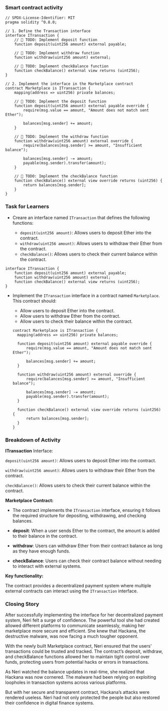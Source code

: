 ### Smart contract activity

```solidity
// SPDX-License-Identifier: MIT
pragma solidity ^0.8.0;

// 1. Define the Transaction interface
interface ITransaction {
    // 🚩 TODO: Implement deposit function
    function deposit(uint256 amount) external payable;

    // 🚩 TODO: Implement withdraw function
    function withdraw(uint256 amount) external;

    // 🚩 TODO: Implement checkBalance function
    function checkBalance() external view returns (uint256);
}

// 2. Implement the interface in the Marketplace contract
contract Marketplace is ITransaction {
    mapping(address => uint256) private balances;

    // 🚩 TODO: Implement the deposit function
    function deposit(uint256 amount) external payable override {
        require(msg.value == amount, "Amount does not match sent Ether");

        balances[msg.sender] += amount;
    }

    // 🚩 TODO: Implement the withdraw function
    function withdraw(uint256 amount) external override {
        require(balances[msg.sender] >= amount, "Insufficient balance");

        balances[msg.sender] -= amount;
        payable(msg.sender).transfer(amount);
    }

    // 🚩 TODO: Implement the checkBalance function
    function checkBalance() external view override returns (uint256) {
        return balances[msg.sender];
    }
}
```

### Task for Learners

- Creare an interface named `ITransaction` that defines the following functions:

  - `deposit(uint256 amount)`: Allows users to deposit Ether into the contract.
  - `withdraw(uint256 amount)`: Allows users to withdraw their Ether from the contract.
  - `checkBalance()`: Allows users to check their current balance within the contract.

```solidity
interface ITransaction {
    function deposit(uint256 amount) external payable;
    function withdraw(uint256 amount) external;
    function checkBalance() external view returns (uint256);
}
```

- Implement the `ITransaction` interface in a contract named `Marketplace`. This contract should:

  - Allow users to deposit Ether into the contract.
  - Allow users to withdraw Ether from the contract.
  - Allow users to check their balance within the contract.

  ```solidity
  contract Marketplace is ITransaction {
    mapping(address => uint256) private balances;

    function deposit(uint256 amount) external payable override {
        require(msg.value == amount, "Amount does not match sent Ether");

        balances[msg.sender] += amount;
    }

    function withdraw(uint256 amount) external override {
        require(balances[msg.sender] >= amount, "Insufficient balance");

        balances[msg.sender] -= amount;
        payable(msg.sender).transfer(amount);
    }

    function checkBalance() external view override returns (uint256) {
        return balances[msg.sender];
    }
  }
  ```

### Breakdown of Activity

**ITransaction** Interface:

`deposit(uint256 amount)`: Allows users to deposit Ether into the contract.

`withdraw(uint256 amount)`: Allows users to withdraw their Ether from the contract.

`checkBalance()`: Allows users to check their current balance within the contract.

**Marketplace Contract:**

- The contract implements the `ITransaction` interface, ensuring it follows the required structure for depositing, withdrawing, and checking balances.

- **deposit**: When a user sends Ether to the contract, the amount is added to their balance in the contract.

- **withdraw**: Users can withdraw Ether from their contract balance as long as they have enough funds.

- **checkBalance**: Users can check their contract balance without needing to interact with external systems.

**Key functionality:**

The contract provides a decentralized payment system where multiple external contracts can interact using the `ITransaction` interface.

### Closing Story

After successfully implementing the interface for her decentralized payment system, Neri felt a surge of confidence. The powerful tool she had created allowed different platforms to communicate seamlessly, making her marketplace more secure and efficient. She knew that Hackana, the destructive malware, was now facing a much tougher opponent.

With the newly built Marketplace contract, Neri ensured that the users' transactions could be trusted and tracked. The contract’s deposit, withdraw, and checkBalance functions allowed her to maintain tight control over funds, protecting users from potential hacks or errors in transactions.

As Neri watched the balance updates in real-time, she realized that Hackana was now cornered. The malware had been relying on exploiting loopholes in transaction systems across various platforms.

But with her secure and transparent contract, Hackana’s attacks were rendered useless. Neri had not only protected the people but also restored their confidence in digital finance systems.

```

```
